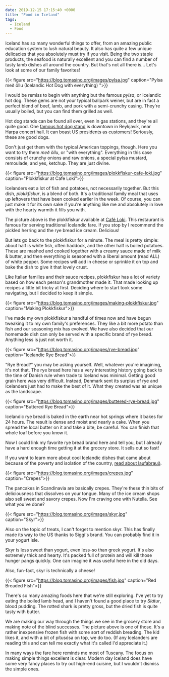 ```yaml
---
date: 2019-12-15 17:15:40 +0000
title: "Food in Iceland"
tags:
  - Iceland
  - Food
---
```


Iceland has so many wonderful things to offer, from an amazing
public education system to lush natural beauty. It also has quite
a few unique delicacies that you absolutely must try if you visit.
Being the two staple products, the seafood is naturally excellent
and you can find a number of tasty lamb dishes all around the
country. But that's not all there is… Let's look at some of
our family favorites!

{{< figure src="https://blog.tomasino.org/images/pylsa.jpg" caption="Pylsa með öllu (Icelandic Hot Dog with everything) ">}}

I would be remiss to begin with anything but the famous _pylsa_,
or Icelandic hot dog. These gems are not your typical ballpark
weiner, but are in fact a perfect blend of beef, lamb, and pork
with a semi-crunchy casing. They're usually boiled, but you can
find them grilled as well.

Hot dog stands can be found all over, even in gas stations, and
they're all quite good. One [famous hot dog
stand](https://en.wikipedia.org/wiki/B%C3%A6jarins_Beztu_Pylsur)
is downtown in Reykjavík, near Harpa concert hall. It can boast US
presidents as customers! Seriously, these are good dogs.

Don't just get them with the typical American toppings, though.
Here you want to try them _með öllu_, or "with everything".
Everything in this case consists of crunchy onions and raw onions,
a special pylsa mustard, remoulade, and yes, ketchup. They are
just divine.

{{< figure src="https://blog.tomasino.org/images/plokkfiskur-cafe-loki.jpg" caption="Plokkfiskur at Cafe Loki">}}

Icelanders eat a lot of fish and potatoes, not necessarily
together. But this dish, _plokkfiskur_, is a blend of both. It's
a traditional family meal that uses up leftovers that have been
cooked earlier in the week. Of course, you can just make it for
its own sake if you're anything like me and absolutely in love
with the hearty warmth it fills you with.

The picture above is the plokkfiskur available at [Café
Loki](https://loki.is/). This restaurant is famous for serving
traditional Icelandic fare. If you stop by I recommend the pickled
herring and the rye bread ice cream. Delicious!

But lets go back to the plokkfiskur for a minute. The meal is
pretty simple: about half is white fish, often haddock, and the
other half is boiled potatoes. These are mashed and cooked
together with a creamy sauce made of milk & butter, and then
everything is seasoned with a liberal amount (read ALL) of white
pepper. Some recipes will add in cheese or sprinkle it on top and
bake the dish to give it that lovely crust.

Like Italian families and their sauce recipes, plokkfiskur has
a lot of variety based on how each person's grandmother made it.
That made looking up recipes a little bit tricky at first.
Deciding where to start took some navigating, but I decided to
keep it simple.

{{< figure src="https://blog.tomasino.org/images/making-plokkfiskur.jpg" caption="Making Plokkfiskur">}}

I've made my own plokkfiskur a handful of times now and have begun
tweaking it to my own family's preferences. They like a bit more
potato than fish and our seasoning mix has evolved. We have also
decided that our homemade dish can only be served with a specific
brand of rye bread. Anything less is just not worth it.

{{< figure src="https://blog.tomasino.org/images/rye-bread.jpg" caption="Icelandic Rye Bread">}}

"Rye Bread?" you may be asking yourself. Well, whatever you're
imagining, it's not that. The rye bread here has a very
interesting history going back to the time of Danish rule when
trade to Iceland was minimal. Getting good grain here was very
difficult. Instead, Denmark sent its surplus of rye and Icelanders
just had to make the best of it. What they created was as unique
as the landscape.

{{< figure src="https://blog.tomasino.org/images/buttered-rye-bread.jpg" caption="Buttered Rye Bread">}}

Icelandic rye bread is baked in the earth near hot springs where
it bakes for 24 hours. The result is dense and moist and nearly
a cake. When you spread the local butter on it and take a bite, be
careful. You can finish that whole loaf before you know it.

Now I could link my favorite rye bread brand here and tell you,
but I already have a hard enough time getting it at the grocery
store. It sells out so fast!

If you want to learn more about cool Icelandic dishes that came
about because of the poverty and isolation of the country, [read
about
laufabrauð](https://whydyoueatthat.wordpress.com/2011/12/01/day-1-laufabraud/).

{{< figure src="https://blog.tomasino.org/images/crepes.jpg" caption="Crepes">}}

The pancakes in Scandinavia are basically crepes. They're these
thin bits of deliciousness that dissolves on your tongue. Many of
the ice cream shops also sell sweet and savory crepes. Now I'm
craving one with Nutella. See what you've done?

{{< figure src="https://blog.tomasino.org/images/skyr.jpg" caption="Skyr">}}

Also on the topic of treats, I can't forget to mention skyr. This
has finally made its way to the US thanks to Siggi's brand. You
can probably find it in your yogurt isle.

Skyr is less sweet than yogurt, even less-so than greek yogurt.
It's also extremely thick and hearty. It's packed full of protein
and will kill those hunger pangs quickly. One can imagine it was
useful here in the old days.

Also, fun-fact, skyr is technically a cheese!

{{< figure src="https://blog.tomasino.org/images/fish.jpg" caption="Red Breaded Fish">}}

There's so many amazing foods here that we're still exploring.
I've yet to try eating the boiled lamb head, and I haven't found
a good place to try _Slátur_, blood pudding. The rotted shark is
pretty gross, but the dried fish is quite tasty with butter.

We are making our way through the things we see in the grocery
store and making note of the blind successes. The picture above is
one of those. It's a rather inexpensive frozen fish with some sort
of reddish breading. The kid likes it, and with a bit of pítusósa
on top, we do too. (If any Icelanders are reading this and can
tell me exactly what it's called I'd appreciate it.)

In many ways the fare here reminds me most of Tuscany. The focus
on making simple things excellent is clear. Modern day Iceland
does have some very fancy places to try out high-end cuisine, but
I wouldn't dismiss the simple ones.
